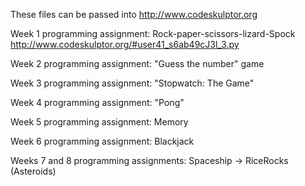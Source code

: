 These files can be passed into http://www.codeskulptor.org

Week 1 programming assignment: Rock-paper-scissors-lizard-Spock
http://www.codeskulptor.org/#user41_s6ab49cJ3l_3.py

Week 2 programming assignment: "Guess the number" game

Week 3 programming assignment: "Stopwatch: The Game"

Week 4 programming assignment: "Pong"

Week 5 programming assignment: Memory

Week 6 programming assignment: Blackjack

Weeks 7 and 8 programming assignments: Spaceship -> RiceRocks (Asteroids)

